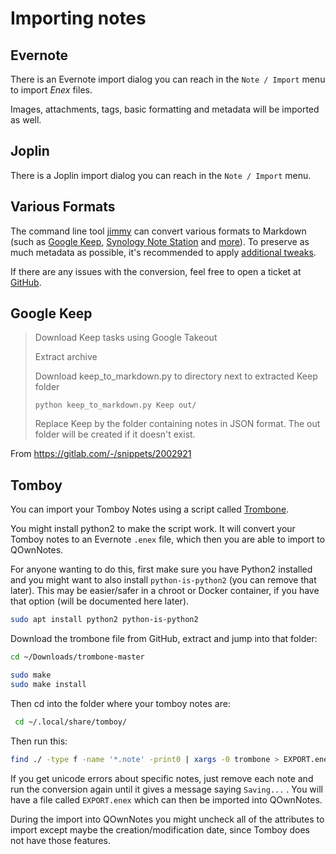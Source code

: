 # Importing notes

## Evernote

There is an Evernote import dialog you can reach in the `Note / Import` menu to import *Enex* files.

Images, attachments, tags, basic formatting and metadata will be imported as well.

## Joplin

There is a Joplin import dialog you can reach in the `Note / Import` menu.

## Various Formats

The command line tool [jimmy](https://github.com/marph91/jimmy) can convert various formats to Markdown
(such as [Google Keep](https://marph91.github.io/jimmy/formats/google_keep/),
[Synology Note Station](https://marph91.github.io/jimmy/formats/synology_note_station/)
and [more](https://marph91.github.io/jimmy/)).
To preserve as much metadata as possible, it's recommended to apply
[additional tweaks](https://marph91.github.io/jimmy/import_instructions/#qownnotes).

If there are any issues with the conversion, feel free to open a ticket at
[GitHub](https://github.com/marph91/jimmy/issues).

## Google Keep

> Download Keep tasks using Google Takeout
> 
> Extract archive
> 
> Download keep_to_markdown.py to directory next to extracted Keep folder
> 
>     python keep_to_markdown.py Keep out/
> 
> Replace Keep by the folder containing notes in JSON format. The out folder will be created if it doesn't exist.

From <https://gitlab.com/-/snippets/2002921>

## Tomboy

You can import your Tomboy Notes using a script called [Trombone](https://github.com/samba/trombone).

You might install python2 to make the script work. It will convert your Tomboy notes to an Evernote `.enex` file,
which then you are able to import to QOwnNotes.

For anyone wanting to do this, first make sure you have Python2 installed and you might want to also install
`python-is-python2` (you can remove that later). This may be easier/safer in a chroot or Docker container, if you
have that option (will be documented here later).

```bash
sudo apt install python2 python-is-python2
```

Download the trombone file from GitHub, extract and jump into that folder:

```bash
cd ~/Downloads/trombone-master

sudo make
sudo make install
```

Then cd into the folder where your tomboy notes are:

```bash
 cd ~/.local/share/tomboy/
```

Then run this:

```bash
find ./ -type f -name '*.note' -print0 | xargs -0 trombone > EXPORT.enex
```

If you get unicode errors about specific notes, just remove each note and run the conversion again until it gives a message
saying `Saving...` . You will have a file called `EXPORT.enex` which can then be imported into QOwnNotes.

During the import into QOwnNotes you might uncheck all of the attributes to import except maybe the creation/modification date,
since Tomboy does not have those features.
